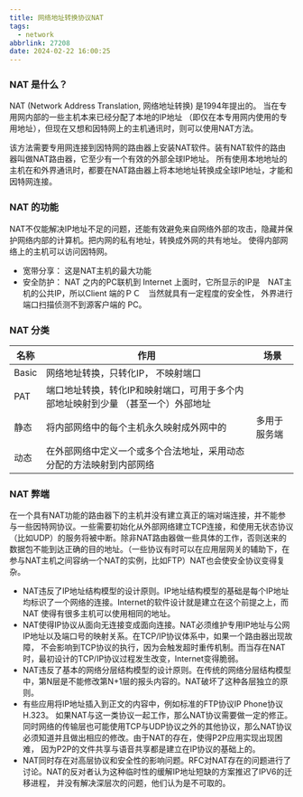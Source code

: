 ```yaml
---
title: 网络地址转换协议NAT
tags:
  - network
abbrlink: 27208
date: 2024-02-22 16:00:25
---
```


### NAT 是什么？
 NAT (Network Address Translation, 网络地址转换) 是1994年提出的。 
  当在专用网内部的一些主机本来已经分配了本地的IP地址 （即仅在本专用网内使用的专用地址），但现在又想和因特网上的主机通讯时，则可以使用NAT方法。
  
  该方法需要专用网连接到因特网的路由器上安装NAT软件。装有NAT软件的路由器叫做NAT路由器，它至少有一个有效的外部全球IP地址。
所有使用本地地址的主机在和外界通讯时，都要在NAT路由器上将本地地址转换成全球IP地址，才能和因特网连接。
 
### NAT 的功能
NAT不仅能解决IP地址不足的问题，还能有效避免来自网络外部的攻击，隐藏并保护网络内部的计算机。把内网的私有地址，转换成外网的共有地址。
使得内部网络上的主机可以访问因特网。

* 宽带分享： 这是NAT主机的最大功能 
* 安全防护： NAT 之内的PC联机到 Internet 上面时，它所显示的IP是　NAT主机的公共IP，所以Client 端的ＰＣ　当然就具有一定程度的安全性，
外界进行端口扫描侦测不到源客户端的 PC。        
 
### NAT 分类

| 名称    | 作用                                         | 场景     |
|-------|--------------------------------------------|--------|
| Basic | 网络地址转换，只转化IP， 不映射端口                        |        |
| PAT   | 端口地址转换，转化IP和映射端口，可用于多个内部地址映射到少量 （甚至一个）外部地址 |        |
| 静态    | 将内部网络中的每个主机永久映射成外网中的                       | 多用于服务端 |
| 动态     | 在外部网络中定义一个或多个合法地址，采用动态分配的方法映射到内部网络         |        |

### NAT 弊端
在一个具有NAT功能的路由器下的主机并没有建立真正的端对端连接，并不能参与一些因特网协议。一些需要初始化从外部网络建立TCP连接，和使用无状态协议
（比如UDP）的服务将被中断。除非NAT路由器做一些具体的工作，否则送来的数据包不能到达正确的目的地址。（一些协议有时可以在应用层网关的辅助下，在
参与NAT主机之间容纳一个NAT的实例，比如FTP）NAT也会使安全协议变得复杂。

* NAT违反了IP地址结构模型的设计原则。IP地址结构模型的基础是每个IP地址均标识了一个网络的连接。Internet的软件设计就是建立在这个前提之上，而NAT
使得有很多主机可以使用相同的地址。
* NAT使得IP协议从面向无连接变成面向连接。NAT必须维护专用IP地址与公网IP地址以及端口号的映射关系。在TCP/IP协议体系中，如果一个路由器出现故障，
不会影响到TCP协议的执行，因为会触发超时重传机制。而当存在NAT时，最初设计的TCP/IP协议过程发生改变，Internet变得脆弱。
* NAT违反了基本的网络分层结构模型的设计原则。在传统的网络分层结构模型中，第N层是不能修改第N+1层的报头内容的。NAT破坏了这种各层独立的原则。
* 有些应用将IP地址插入到正文的内容中，例如标准的FTP协议IP Phone协议H.323。 如果NAT与这一类协议一起工作，那么NAT协议需要做一定的修正。
同时网络的传输层也可能使用TCP与UDP协议之外的其他协议，那么NAT协议必须知道并且做出相应的修改。由于NAT的存在，使得P2P应用实现出现困难，
因为P2P的文件共享与语音共享都是建立在IP协议的基础上的。
* NAT同时存在对高层协议和安全性的影响问题。RFC对NAT存在的问题进行了讨论。NAT的反对者认为这种临时性的缓解IP地址短缺的方案推迟了IPV6的迁移进程，
并没有解决深层次的问题，他们认为是不可取的。

